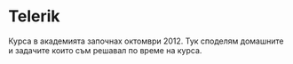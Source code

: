 Telerik
=======
Курса в академията започнах октомври 2012. Тук споделям домашните и задачите които съм решавал по време на курса.
